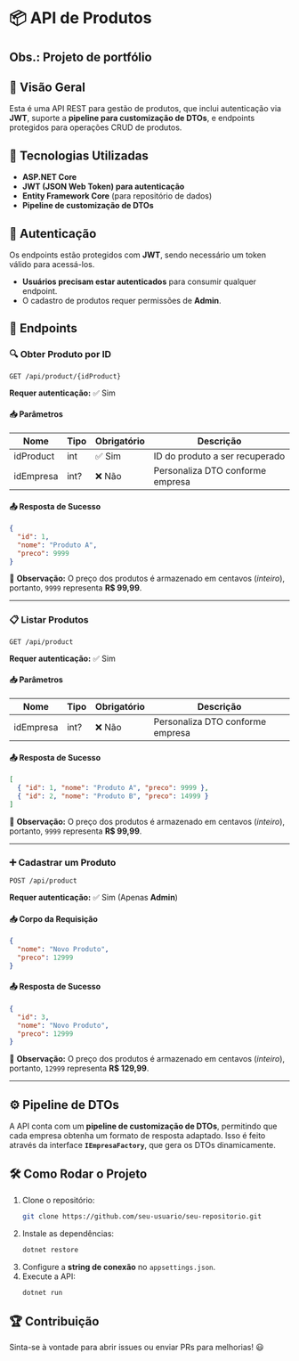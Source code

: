 # 📦 API de Produtos

## Obs.: Projeto de portfólio

## 📌 Visão Geral
Esta é uma API REST para gestão de produtos, que inclui autenticação via **JWT**, suporte a **pipeline para customização de DTOs**, e endpoints protegidos para operações CRUD de produtos.

## 🚀 Tecnologias Utilizadas
- **ASP.NET Core**
- **JWT (JSON Web Token) para autenticação**
- **Entity Framework Core** (para repositório de dados)
- **Pipeline de customização de DTOs**

## 🔐 Autenticação
Os endpoints estão protegidos com **JWT**, sendo necessário um token válido para acessá-los.
- **Usuários precisam estar autenticados** para consumir qualquer endpoint.
- O cadastro de produtos requer permissões de **Admin**.

## 📄 Endpoints

### 🔍 Obter Produto por ID
```http
GET /api/product/{idProduct}
```
**Requer autenticação:** ✅ Sim

#### 📥 Parâmetros
| Nome       | Tipo    | Obrigatório | Descrição                          |
|------------|--------|-------------|---------------------------------|
| idProduct  | int    | ✅ Sim      | ID do produto a ser recuperado |
| idEmpresa  | int?   | ❌ Não      | Personaliza DTO conforme empresa |

#### 📤 Resposta de Sucesso
```json
{
  "id": 1,
  "nome": "Produto A",
  "preco": 9999
}
```

📌 **Observação:** O preço dos produtos é armazenado em centavos (*inteiro*), portanto, `9999` representa **R$ 99,99**.

---

### 📋 Listar Produtos
```http
GET /api/product
```
**Requer autenticação:** ✅ Sim

#### 📥 Parâmetros
| Nome       | Tipo    | Obrigatório | Descrição                          |
|------------|--------|-------------|---------------------------------|
| idEmpresa  | int?   | ❌ Não      | Personaliza DTO conforme empresa |

#### 📤 Resposta de Sucesso
```json
[
  { "id": 1, "nome": "Produto A", "preco": 9999 },
  { "id": 2, "nome": "Produto B", "preco": 14999 }
]
```

📌 **Observação:** O preço dos produtos é armazenado em centavos (*inteiro*), portanto, `9999` representa **R$ 99,99**.

---

### ➕ Cadastrar um Produto
```http
POST /api/product
```
**Requer autenticação:** ✅ Sim (Apenas **Admin**)

#### 📥 Corpo da Requisição
```json
{
  "nome": "Novo Produto",
  "preco": 12999
}
```

#### 📤 Resposta de Sucesso
```json
{
  "id": 3,
  "nome": "Novo Produto",
  "preco": 12999
}
```

📌 **Observação:** O preço dos produtos é armazenado em centavos (*inteiro*), portanto, `12999` representa **R$ 129,99**.

---

## ⚙️ Pipeline de DTOs
A API conta com um **pipeline de customização de DTOs**, permitindo que cada empresa obtenha um formato de resposta adaptado. Isso é feito através da interface **`IEmpresaFactory`**, que gera os DTOs dinamicamente.

## 🛠 Como Rodar o Projeto
1. Clone o repositório:
   ```sh
   git clone https://github.com/seu-usuario/seu-repositorio.git
   ```
2. Instale as dependências:
   ```sh
   dotnet restore
   ```
3. Configure a **string de conexão** no `appsettings.json`.
4. Execute a API:
   ```sh
   dotnet run
   ```

## 🏆 Contribuição
Sinta-se à vontade para abrir issues ou enviar PRs para melhorias! 😃

